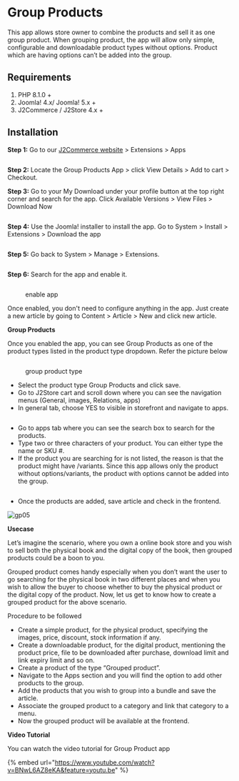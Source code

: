 # Group Products

This app allows store owner to combine the products and sell it as one group product. When grouping product, the app will allow only simple, configurable and downloadable product types without options. Product which are having options can’t be added into the group.

## Requirements <a href="#requirements" id="requirements"></a>

1. PHP 8.1.0 +
2. Joomla! 4.x/ Joomla! 5.x +
3. J2Commerce / J2Store 4.x +

## Installation <a href="#installation" id="installation"></a>

**Step 1:** Go to our [J2Commerce website](https://www.j2commerce.com/) > Extensions > Apps

<figure><img src="../.gitbook/assets/grouped-product-1.webp" alt=""><figcaption></figcaption></figure>

**Step 2:** Locate the Group Products App > click View Details > Add to cart > Checkout.&#x20;

**Step 3:** Go to your My Download under your profile button at the top right corner and search for the app. Click Available Versions > View Files > Download Now

<figure><img src="../.gitbook/assets/grouped-product-2.webp" alt=""><figcaption></figcaption></figure>

**Step 4:** Use the Joomla! installer to install the app. Go to System > Install > Extensions > Download the app

<figure><img src="../.gitbook/assets/user-group-3 (3).webp" alt=""><figcaption></figcaption></figure>

**Step 5:** Go back to System > Manage > Extensions.

<figure><img src="../.gitbook/assets/user-group-5 (3).webp" alt=""><figcaption></figcaption></figure>

**Step 6:** Search for the app and enable it.

<figure><img src="../.gitbook/assets/grouped-product-3.webp" alt=""><figcaption><p>enable app</p></figcaption></figure>

Once enabled, you don't need to configure anything in the app. Just create a new article by going to Content > Article > New and click new article.

**Group Products**

Once you enabled the app, you can see Group Products as one of the product types listed in the product type dropdown. Refer the picture below

<figure><img src="../.gitbook/assets/grouped-product-4.webp" alt=""><figcaption><p>group product type</p></figcaption></figure>

* Select the product type Group Products and click save.
* Go to J2Store cart and scroll down where you can see the navigation menus (General, images, Relations, apps)
* In general tab, choose YES to visible in storefront and navigate to apps.

<figure><img src="../.gitbook/assets/grouped-product-4 (1).webp" alt=""><figcaption></figcaption></figure>

* Go to apps tab where you can see the search box to search for the products.
* Type two or three characters of your product. You can either type the name or SKU #.
* If the product you are searching for is not listed, the reason is that the product might have /variants. Since this app allows only the product without options/variants, the product with options cannot be added into the group.

<figure><img src="../.gitbook/assets/grouped-product-6.webp" alt=""><figcaption></figcaption></figure>

* Once the products are added, save article and check in the frontend.

![gp05](https://raw.githubusercontent.com/j2store/doc-images/master/apps/groupproduct_05.png)

**Usecase**

Let’s imagine the scenario, where you own a online book store and you wish to sell both the physical book and the digital copy of the book, then grouped products could be a boon to you.

Grouped product comes handy especially when you don’t want the user to go searching for the physical book in two different places and when you wish to allow the buyer to choose whether to buy the physical product or the digital copy of the product. Now, let us get to know how to create a grouped product for the above scenario.

Procedure to be followed

* Create a simple product, for the physical product, specifying the images, price, discount, stock information if any.
* Create a downloadable product, for the digital product, mentioning the product price, file to be downloaded after purchase, download limit and link expiry limit and so on.
* Create a product of the type “Grouped product”.
* Navigate to the Apps section and you will find the option to add other products to the group.
* Add the products that you wish to group into a bundle and save the article.
* Associate the grouped product to a category and link that category to a menu.
* Now the grouped product will be available at the frontend.

**Video Tutorial**

You can watch the video tutorial for Group Product app

{% embed url="https://www.youtube.com/watch?v=BNwL6AZ8eKA&feature=youtu.be" %}
